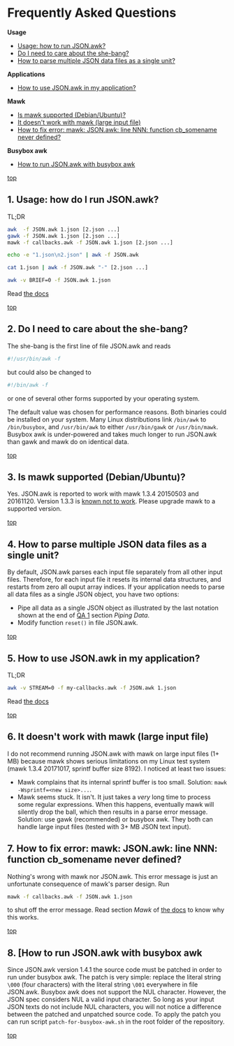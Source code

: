 <a name="0"></a>
# Frequently Asked Questions

**Usage**

* [Usage: how to run JSON.awk?](#1)
* [Do I need to care about the she-bang?](#2)
* [How to parse multiple JSON data files as a single unit?](#4)

**Applications**

* [How to use JSON.awk in my application?](#5)

<a name="mawk"></a>
**Mawk**

* [Is mawk supported (Debian/Ubuntu)?](#3)
* [It doesn't work with mawk (large input file)](#6)
* [How to fix error: mawk: JSON.awk: line NNN: function cb\_somename never defined?](#7)

<a name="busybox_awk"></a>
**Busybox awk**

* [How to run JSON.awk with busybox awk](#8)

[top](#0)

<a name="1"></a>
## 1. Usage: how do I run JSON.awk?

TL;DR

```sh
awk  -f JSON.awk 1.json [2.json ...]
gawk -f JSON.awk 1.json [2.json ...]
mawk -f callbacks.awk -f JSON.awk 1.json [2.json ...]

echo -e "1.json\n2.json" | awk -f JSON.awk

cat 1.json | awk -f JSON.awk "-" [2.json ...]

awk -v BRIEF=0 -f JSON.awk 1.json
```

Read [the docs](usage.md)

[top](#0)

<a name="2"></a>
## 2. Do I need to care about the she-bang?

The she-bang is the first line of file JSON.awk and reads

```sh
#!/usr/bin/awk -f
```

but could also be changed to

```sh
#!/bin/awk -f
```

or one of several other forms supported by your operating system.

The default value was chosen for performance reasons.  Both binaries could be
installed on your system.  Many Linux distributions link `/bin/awk` to
`/bin/busybox`, and `/usr/bin/awk` to either `/usr/bin/gawk` or
`/usr/bin/mawk`.  Busybox awk is under-powered and takes much longer to run
JSON.awk than gawk and mawk do on identical data.

[top](#0)

<a name="3"></a>
## 3. Is mawk supported (Debian/Ubuntu)?

Yes. JSON.awk is reported to work with mawk 1.3.4 20150503 and 20161120.
Version 1.3.3 is [known not to work](http://github.com/step-/JSON.awk/issues/6).
Please upgrade mawk to a supported version.

[top](#0)

<a name="4"></a>
## 4. How to parse multiple JSON data files as a single unit?

By default, JSON.awk parses each input file separately from all other input
files.  Therefore, for each input file it resets its internal data structures,
and restarts from zero all ouput array indices.  If your application needs to
parse all data files as a single JSON object, you have two options:
* Pipe all data as a single JSON object as illustrated by the last notation
  shown at the end of [QA 1](#1) section *Piping Data*.
* Modify function `reset()` in file JSON.awk.

[top](#0)

<a name="5"></a>
## 5. How to use JSON.awk in my application?

TL;DR

```sh
awk -v STREAM=0 -f my-callbacks.awk -f JSON.awk 1.json
```

Read [the docs](callbacks.md)

[top](#0)

<a name="6"></a>
## 6. It doesn't work with mawk (large input file)

I do not recommend running JSON.awk with mawk on large input files (1+ MB)
because mawk shows serious limitations on my Linux test system (mawk 1.3.4
20171017, sprintf buffer size 8192). I noticed at least two issues:

* Mawk complains that its internal sprintf buffer is too small.
  Solution: `mawk -Wsprintf=<new size>...`.
* Mawk seems stuck. It isn't. It just takes a _very_ long time to process some
  regular expressions. When this happens, eventually mawk will silently drop
  the ball, which then results in a parse error message.
  Solution: use gawk (recommended) or busybox awk. They both can handle large
  input files (tested with 3+ MB JSON text input).

<a name="7"></a>
## 7. How to fix error: mawk: JSON.awk: line NNN: function cb_somename never defined?

Nothing's wrong with mawk nor JSON.awk.  This error message is just an
unfortunate consequence of mawk's parser design. Run

```sh
mawk -f callbacks.awk -f JSON.awk 1.json
```

to shut off the error message. Read section _Mawk_ of [the docs](callbacks.md)
to know why this works.

[top](#0)

<a name="8"></a>
## 8. [How to run JSON.awk with busybox awk

Since JSON.awk version 1.4.1 the source code must be patched in order to run
under busybox awk. The patch is very simple: replace the literal string `\000`
(four characters) with the literal string `\001` everywhere in file JSON.awk.
Busybox awk does not support the NUL character. However, the JSON spec
considers NUL a valid input character. So long as your input JSON texts do
not include NUL characters, you will not notice a difference between the
patched and unpatched source code.  To apply the patch you can run script
`patch-for-busybox-awk.sh` in the root folder of the repository.

[top](#0)
